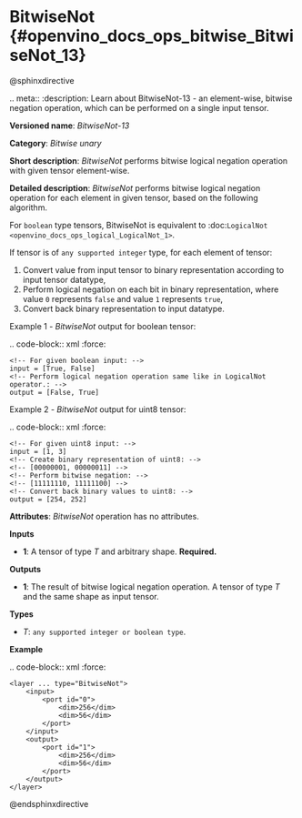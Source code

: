 # BitwiseNot {#openvino_docs_ops_bitwise_BitwiseNot_13}

@sphinxdirective

.. meta::
  :description: Learn about BitwiseNot-13 - an element-wise, bitwise negation operation, which can be performed on a single input tensor.

**Versioned name**: *BitwiseNot-13*

**Category**: *Bitwise unary*

**Short description**: *BitwiseNot* performs bitwise logical negation operation with given tensor element-wise.

**Detailed description**: *BitwiseNot* performs bitwise logical negation operation for each element in given tensor, based on the following algorithm.

For ``boolean`` type tensors, BitwiseNot is equivalent to :doc:`LogicalNot <openvino_docs_ops_logical_LogicalNot_1>`.

If tensor is of ``any supported integer`` type, for each element of tensor:
1. Convert value from input tensor to binary representation according to input tensor datatype,
2. Perform logical negation on each bit in binary representation, where value ``0`` represents ``false`` and value ``1`` represents ``true``,
3. Convert back binary representation to input datatype.

Example 1 - *BitwiseNot* output for boolean tensor:

.. code-block:: xml
    :force:

    <!-- For given boolean input: -->
    input = [True, False]
    <!-- Perform logical negation operation same like in LogicalNot operator.: -->
    output = [False, True]

Example 2 - *BitwiseNot* output for uint8 tensor:

.. code-block:: xml
    :force:

    <!-- For given uint8 input: -->
    input = [1, 3]
    <!-- Create binary representation of uint8: -->
    <!-- [00000001, 00000011] -->
    <!-- Perform bitwise negation: -->
    <!-- [11111110, 11111100] -->
    <!-- Convert back binary values to uint8: -->
    output = [254, 252]

**Attributes**: *BitwiseNot* operation has no attributes.

**Inputs**

* **1**: A tensor of type *T* and arbitrary shape. **Required.**

**Outputs**

* **1**: The result of bitwise logical negation operation. A tensor of type *T* and the same shape as input tensor.

**Types**

* *T*: ``any supported integer or boolean type``.

**Example**

.. code-block:: xml
    :force:

    <layer ... type="BitwiseNot">
        <input>
            <port id="0">
                <dim>256</dim>
                <dim>56</dim>
            </port>
        </input>
        <output>
            <port id="1">
                <dim>256</dim>
                <dim>56</dim>
            </port>
        </output>
    </layer>


@endsphinxdirective
